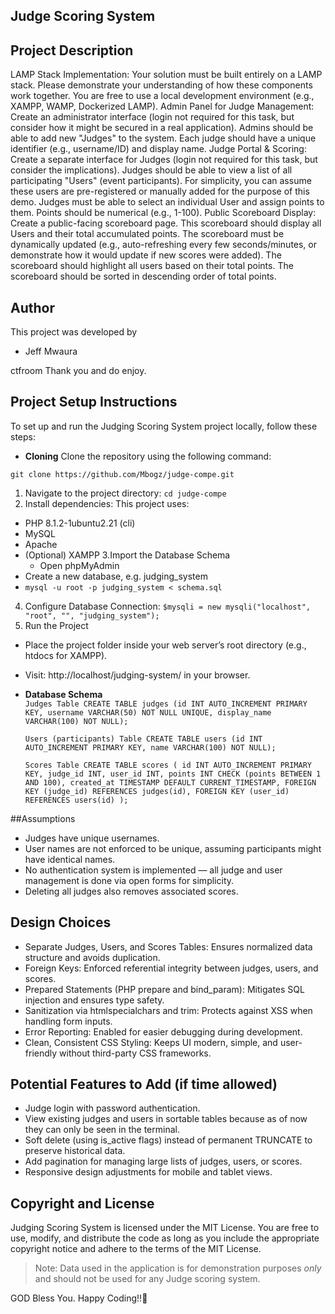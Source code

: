 ## Judge Scoring System

## Project Description

LAMP Stack Implementation: Your solution must be built entirely on a LAMP stack. Please demonstrate your understanding of how these components work together. You are free to use a local development environment (e.g., XAMPP, WAMP, Dockerized LAMP).
Admin Panel for Judge Management:
Create an administrator interface (login not required for this task, but consider how it might be secured in a real application).
Admins should be able to add new "Judges" to the system. Each judge should have a unique identifier (e.g., username/ID) and display name.
Judge Portal & Scoring:
Create a separate interface for Judges (login not required for this task, but consider the implications).
Judges should be able to view a list of all participating "Users" (event participants). For simplicity, you can assume these users are pre-registered or manually added for the purpose of this demo.
Judges must be able to select an individual User and assign points to them. Points should be numerical (e.g., 1-100).
Public Scoreboard Display:
Create a public-facing scoreboard page.
This scoreboard should display all Users and their total accumulated points.
The scoreboard must be dynamically updated (e.g., auto-refreshing every few seconds/minutes, or demonstrate how it would update if new scores were added).
The scoreboard should highlight all users based on their total points.
The scoreboard should be sorted in descending order of total points.
  
## Author

This project was developed by 
- Jeff Mwaura


ctfroom Thank you and do enjoy.


## Project Setup Instructions

To set up and run the Judging Scoring System project locally, follow these steps:
- **Cloning** Clone the repository using the following command:
```
git clone https://github.com/Mbogz/judge-compe.git
```
1. Navigate to the project directory: `cd judge-compe`
2. Install dependencies:
This project uses:
- PHP 8.1.2-1ubuntu2.21 (cli) 
- MySQL
- Apache
- (Optional) XAMPP
3.Import the Database Schema
  - Open phpMyAdmin
- Create a new database, e.g. judging_system
- `mysql -u root -p judging_system < schema.sql`
4. Configure Database Connection: `$mysqli = new mysqli("localhost", "root", "", "judging_system");`
5. Run the Project
  - Place the project folder inside your web server’s root directory (e.g., htdocs for XAMPP).
- Visit: http://localhost/judging-system/ in your browser.


- **Database Schema**  
  `Judges Table CREATE TABLE judges (id INT AUTO_INCREMENT PRIMARY KEY, username VARCHAR(50) NOT NULL UNIQUE, display_name VARCHAR(100) NOT NULL);`

   `Users (participants) Table CREATE TABLE users (id INT AUTO_INCREMENT PRIMARY KEY, name VARCHAR(100) NOT NULL);`

   `Scores Table
CREATE TABLE scores (
    id INT AUTO_INCREMENT PRIMARY KEY,
    judge_id INT,
    user_id INT,
    points INT CHECK (points BETWEEN 1 AND 100),
    created_at TIMESTAMP DEFAULT CURRENT_TIMESTAMP,
    FOREIGN KEY (judge_id) REFERENCES judges(id),
    FOREIGN KEY (user_id) REFERENCES users(id)
);`

##Assumptions
- Judges have unique usernames.
- User names are not enforced to be unique, assuming participants might have identical names.
- No authentication system is implemented — all judge and user management is done via open forms for simplicity.
- Deleting all judges also removes associated scores.


## Design Choices
- Separate Judges, Users, and Scores Tables: Ensures normalized data structure and avoids duplication.
- Foreign Keys: Enforced referential integrity between judges, users, and scores.
- Prepared Statements (PHP prepare and bind_param): Mitigates SQL injection and ensures type safety.
- Sanitization via htmlspecialchars and trim: Protects against XSS when handling form inputs.
- Error Reporting: Enabled for easier debugging during development.
- Clean, Consistent CSS Styling: Keeps UI modern, simple, and user-friendly without third-party CSS frameworks.





##  Potential Features to Add (if time allowed)
- Judge login with password authentication.
- View existing judges and users in sortable tables because as of now they can only be seen in the terminal.
- Soft delete (using is_active flags) instead of permanent TRUNCATE to preserve historical data.
- Add pagination for managing large lists of judges, users, or scores.
-  Responsive design adjustments for mobile and tablet views.



## Copyright and License

Judging Scoring System is licensed under the MIT License. 
You are free to use, modify, and distribute the code as long as you include the appropriate copyright notice and adhere to the terms of the MIT License.

> Note: Data used in the application is for demonstration purposes *only* and should not be used for any Judge scoring system.

GOD Bless You. Happy Coding!!🤗
